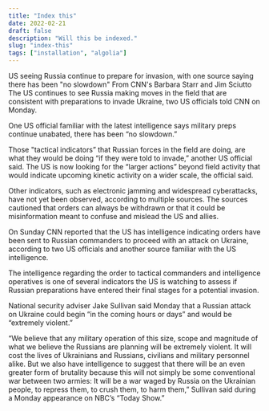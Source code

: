 ```yaml
---
title: "Index this"
date: 2022-02-21
draft: false
description: "Will this be indexed."
slug: "index-this"
tags: ["installation", "algolia"]
---
```


US seeing Russia continue to prepare for invasion, with one source saying there has been "no slowdown"
From CNN's Barbara Starr and Jim Sciutto
The US continues to see Russia making moves in the field that are consistent with preparations to invade Ukraine, two US officials told CNN on Monday.

One US official familiar with the latest intelligence says military preps continue unabated, there has been “no slowdown.”

Those "tactical indicators” that Russian forces in the field are doing, are what they would be doing “if they were told to invade,” another US official said. The US is now looking for the “larger actions” beyond field activity that would indicate upcoming kinetic activity on a wider scale, the official said.  

Other indicators, such as electronic jamming and widespread cyberattacks, have not yet been observed, according to multiple sources. The sources cautioned that orders can always be withdrawn or that it could be misinformation meant to confuse and mislead the US and allies.

On Sunday CNN reported that the US has intelligence indicating orders have been sent to Russian commanders to proceed with an attack on Ukraine, according to two US officials and another source familiar with the US intelligence.

The intelligence regarding the order to tactical commanders and intelligence operatives is one of several indicators the US is watching to assess if Russian preparations have entered their final stages for a potential invasion.

National security adviser Jake Sullivan said Monday that a Russian attack on Ukraine could begin “in the coming hours or days” and would be “extremely violent.” 

“We believe that any military operation of this size, scope and magnitude of what we believe the Russians are planning will be extremely violent. It will cost the lives of Ukrainians and Russians, civilians and military personnel alike. But we also have intelligence to suggest that there will be an even greater form of brutality because this will not simply be some conventional war between two armies: It will be a war waged by Russia on the Ukrainian people, to repress them, to crush them, to harm them,” Sullivan said during a Monday appearance on NBC’s “Today Show.” 

